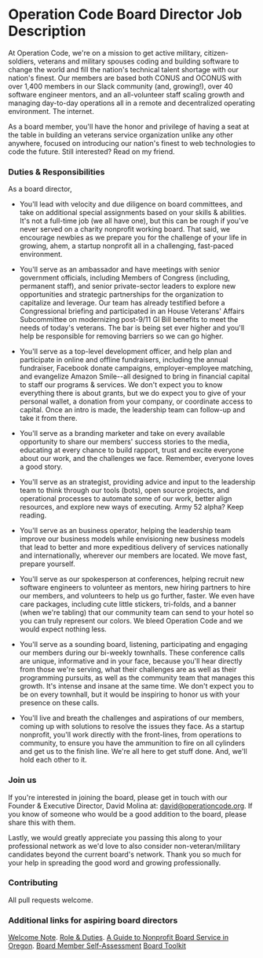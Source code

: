 # Operation Code Board Director Job Description

At Operation Code, we're on a mission to get active military, citizen-soldiers, veterans and military spouses coding and building software to change the world and fill the nation's technical talent shortage with our nation's finest. Our members are based both CONUS and OCONUS with over 1,400 members in our Slack community (and, growing!), over 40 software engineer mentors, and an all-volunteer staff scaling growth and managing day-to-day operations all in a remote and decentralized operating environment. The internet.

As a board member, you'll have the honor and privilege of having a seat at the table in building an veterans service organization unlike any other anywhere, focused on introducing our nation's finest to web technologies to code the future. Still interested? Read on my friend.

### Duties & Responsibilities
As a board director,
- You'll lead with velocity and due diligence on board committees, and take on additional special assignments based on your skills & abilities. It's not a full-time job (we all have one), but this can be rough if you've never served on a charity nonprofit working board. That said, we encourage newbies as we prepare you for the challenge of your life in growing, ahem, a startup nonprofit all in a challenging, fast-paced environment.

- You'll serve as an ambassador and have meetings with senior government officials, including Members of Congress (including, permanent staff), and senior private-sector leaders to explore new opportunities and strategic partnerships for the organization to capitalize and leverage. Our team has already testified before a Congressional briefing and participated in an House Veterans' Affairs Subcommittee on modernizing post-9/11 GI Bill benefits to meet the needs of today's veterans. The bar is being set ever higher and you'll help be responsible for removing barriers so we can go higher.

- You'll serve as a top-level development officer, and help plan and participate in online and offline fundraisers, including the annual fundraiser, Facebook donate campaigns, employer-employee matching, and evangelize Amazon Smile--all designed to bring in financial capital to staff our programs & services. We don't expect you to know everything there is about grants, but we do expect you to give of your personal wallet, a donation from your company, or coordinate access to capital. Once an intro is made, the leadership team can follow-up and take it from there.

- You'll serve as a branding marketer and take on every available opportunity to share our members' success stories to the media, educating at every chance to build rapport, trust and excite everyone about our work, and the challenges we face. Remember, everyone loves a good story.

- You'll serve as an strategist, providing advice and input to the leadership team to think through our tools (bots), open source projects, and operational processes to automate some of our work, better align resources, and explore new ways of executing. Army 52 alpha? Keep reading.

- You'll serve as an business operator, helping the leadership team improve our business models while envisioning new business models that lead to better and more expeditious delivery of services nationally and internationally, wherever our members are located. We move fast, prepare yourself.

- You'll serve as our spokesperson at conferences, helping recruit new software engineers to volunteer as mentors, new hiring partners to hire our members, and volunteers to help us go further, faster. We even have care packages, including cute little stickers, tri-folds, and a banner (when we're tabling) that our community team can send to your hotel so you can truly represent our colors. We bleed Operation Code and we would expect nothing less.

- You'll serve as a sounding board, listening, participating and engaging our members during our bi-weekly townhalls. These conference calls are unique, informative and in your face, because you'll hear directly from those we're serving, what their challenges are as well as their programming pursuits, as well as the community team that manages this growth. It's intense and insane at the same time. We don't expect you to be on every townhall, but it would be inspiring to honor us with your presence on these calls.

- You'll live and breath the challenges and aspirations of our members, coming up with solutions to resolve the issues they face. As a startup nonprofit, you'll work directly with the front-lines, from operations to community, to ensure you have the ammunition to fire on all cylinders and get us to the finish line. We're all here to get stuff done. And, we'll hold each other to it.

### Join us
If you're interested in joining the board, please get in touch with our Founder & Executive Director, David Molina at: david@operationcode.org. If you know of someone who would be a good addition to the board, please share this with them.

Lastly, we would greatly appreciate you passing this along to your professional network as we'd love to also consider non-veteran/military candidates beyond the current board's network. Thank you so much for your help in spreading the good word and growing professionally.

### Contributing
All pull requests welcome.

### Additional links for aspiring board directors
[Welcome Note](https://github.com/OperationCode/board/blob/master/README.md).
[Role & Duties](https://github.com/OperationCode/board/blob/master/role.md).
[A Guide to Nonprofit Board Service in Oregon](http://www.doj.state.or.us/charigroup/pdf/nonprofit.pdf).
[Board Member Self-Assessment](http://nonprofitoregon.org/sites/default/files/uploads/file/Board%20Assessment.pdf)
[Board Toolkit](http://nonprofitoregon.org/oregon_involved/board_toolkit)

